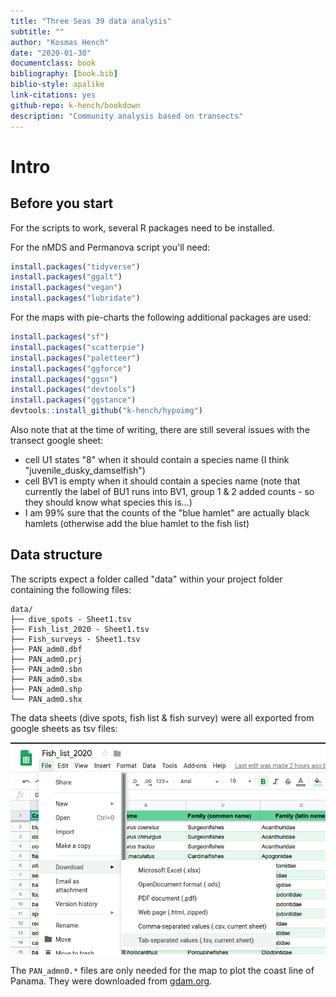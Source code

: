 ```yaml
---
title: "Three Seas 39 data analysis"
subtitle: ""
author: "Kosmas Hench"
date: "2020-01-30"
documentclass: book
bibliography: [book.bib]
biblio-style: apalike
link-citations: yes
github-repo: k-hench/bookdown
description: "Community analysis based on transects"
---
```




# Intro

## Before you start

For the scripts to work, several R packages need to be installed.

For the nMDS and Permanova script you'll need:


```r
install.packages("tidyverse")
install.packages("ggalt")
install.packages("vegan")
install.packages("lubridate")
```

For the maps with pie-charts the following additional packages are used:


```r
install.packages("sf")
install.packages("scatterpie")
install.packages("paletteer")
install.packages("ggforce")
install.packages("ggsn")
install.packages("devtools")
install.packages("ggstance")
devtools::install_github("k-hench/hypoimg")

```

Also note that at the time of writing, there are still several issues with the transect google sheet:

- cell U1 states "8" when it should contain a species name (I think "juvenile_dusky_damselfish")
- cell BV1 is empty when it should contain a species name (note that currently the label of BU1 runs into BV1, group 1 & 2 added counts - so they should know what species this is...)
- I am 99% sure that the counts of the "blue hamlet" are actually black hamlets (otherwise add the blue hamlet to the fish list)

## Data structure

The scripts expect a folder called "data" within your project folder containing the following files:

```
data/
├── dive_spots - Sheet1.tsv
├── Fish_list_2020 - Sheet1.tsv
├── Fish_surveys - Sheet1.tsv
├── PAN_adm0.dbf
├── PAN_adm0.prj
├── PAN_adm0.sbn
├── PAN_adm0.sbx
├── PAN_adm0.shp
└── PAN_adm0.shx 
```

The data sheets (dive spots, fish list & fish survey) were all exported from google sheets as tsv files:

![](img/export_data.png)

The `PAN_admn0.*` files are only needed for the map to plot the coast line of Panama.
They were downloaded from [gdam.org](https://www.gadm.org/download_country_v3.html).
